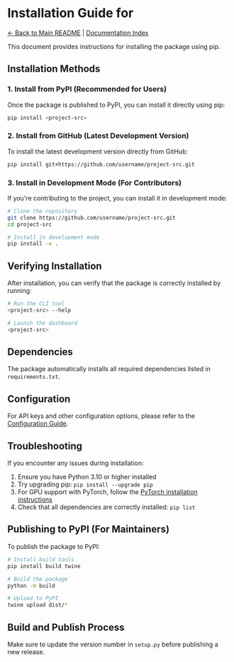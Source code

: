 # Installation Guide for <project-src>

[← Back to Main README](../README.md) | [Documentation Index](index.md)

This document provides instructions for installing the <project-src> package using pip.

## Installation Methods

### 1. Install from PyPI (Recommended for Users)

Once the package is published to PyPI, you can install it directly using pip:

```bash
pip install <project-src>

```

### 2. Install from GitHub (Latest Development Version)

To install the latest development version directly from GitHub:

```bash
pip install git+https://github.com/username/project-src.git
```

### 3. Install in Development Mode (For Contributors)

If you're contributing to the project, you can install it in development mode:

```bash
# Clone the repository
git clone https://github.com/username/project-src.git
cd project-src

# Install in development mode
pip install -e .
```

## Verifying Installation

After installation, you can verify that the package is correctly installed by running:

```bash
# Run the CLI tool
<project-src> --help

# Launch the dashboard
<project-src>
```

## Dependencies

The package automatically installs all required dependencies listed in `requirements.txt`.

## Configuration

For API keys and other configuration options, please refer to the [Configuration Guide](docs/configuration.md).

## Troubleshooting

If you encounter any issues during installation:

1. Ensure you have Python 3.10 or higher installed
2. Try upgrading pip: `pip install --upgrade pip`
3. For GPU support with PyTorch, follow the [PyTorch installation instructions](https://pytorch.org/get-started/locally/)
4. Check that all dependencies are correctly installed: `pip list`

## Publishing to PyPI (For Maintainers)

To publish the package to PyPI:

```bash
# Install build tools
pip install build twine

# Build the package
python -m build

# Upload to PyPI
twine upload dist/*
```

## Build and Publish Process

Make sure to update the version number in `setup.py` before publishing a new release.
